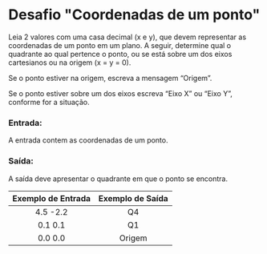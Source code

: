 # Desafio "Coordenadas de um ponto"

Leia 2 valores com uma casa decimal (x e y), que devem representar as coordenadas de um ponto em um plano. A seguir, determine qual o quadrante ao qual pertence o ponto, ou se está sobre um dos eixos cartesianos ou na origem (x = y = 0).

Se o ponto estiver na origem, escreva a mensagem “Origem”.

Se o ponto estiver sobre um dos eixos escreva “Eixo X” ou “Eixo Y”, conforme for a situação.

### Entrada:

A entrada contem as coordenadas de um ponto.

### Saída:

A saída deve apresentar o quadrante em que o ponto se encontra.

| Exemplo de Entrada | Exemplo de Saída |
| :----------------: | :--------------: |
|      4.5 -2.2      |        Q4        |
|      0.1 0.1       |        Q1        |
|      0.0 0.0       |      Origem      |
